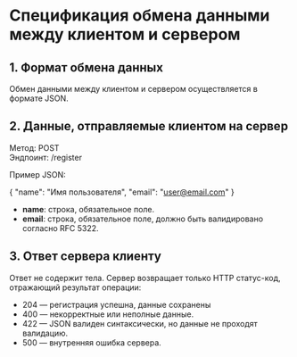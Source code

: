 # Спецификация обмена данными между клиентом и сервером

## 1. Формат обмена данных

Обмен данными между клиентом и сервером осуществляется в формате JSON.

## 2. Данные, отправляемые клиентом на сервер

Метод: POST  
Эндпоинт: /register

Пример JSON:

{
"name": "Имя пользователя",
"email": "user@email.com"
}

- **name**: строка, обязательное поле.
- **email**: строка, обязательное поле, должно быть валидировано согласно RFC 5322.

## 3. Ответ сервера клиенту

Ответ не содержит тела. Сервер возвращает только HTTP статус-код, отражающий результат операции:

- 204 — регистрация успешна, данные сохранены
- 400 — некорректные или неполные данные.
- 422 — JSON валиден синтаксически, но данные не проходят валидацию.
- 500 — внутренняя ошибка сервера.